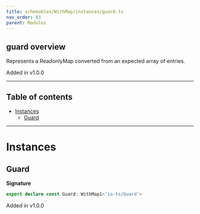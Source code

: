 ```yaml
---
title: schemables/WithMap/instances/guard.ts
nav_order: 83
parent: Modules
---
```


## guard overview

Represents a ReadonlyMap converted from an expected array of entries.

Added in v1.0.0

---

<h2 class="text-delta">Table of contents</h2>

- [Instances](#instances)
  - [Guard](#guard)

---

# Instances

## Guard

**Signature**

```ts
export declare const Guard: WithMap1<'io-ts/Guard'>
```

Added in v1.0.0
